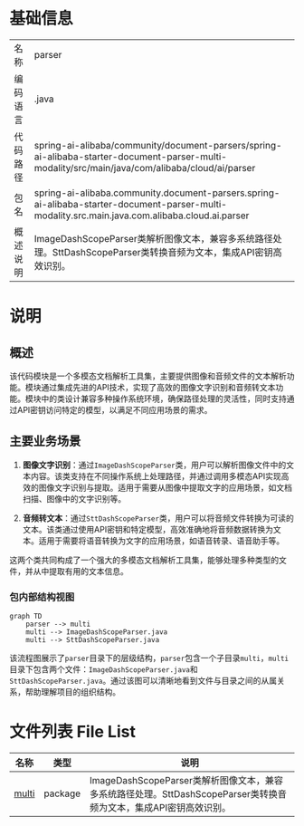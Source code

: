 # 基础信息

|      |      |
|------|------|
| 名称 | parser |
| 编码语言 | .java |
| 代码路径 | spring-ai-alibaba/community/document-parsers/spring-ai-alibaba-starter-document-parser-multi-modality/src/main/java/com/alibaba/cloud/ai/parser |
| 包名 | spring-ai-alibaba.community.document-parsers.spring-ai-alibaba-starter-document-parser-multi-modality.src.main.java.com.alibaba.cloud.ai.parser |
| 概述说明 | ImageDashScopeParser类解析图像文本，兼容多系统路径处理。SttDashScopeParser类转换音频为文本，集成API密钥高效识别。 |

# 说明

## 概述

该代码模块是一个多模态文档解析工具集，主要提供图像和音频文件的文本解析功能。模块通过集成先进的API技术，实现了高效的图像文字识别和音频转文本功能。模块中的类设计兼容多种操作系统环境，确保路径处理的灵活性，同时支持通过API密钥访问特定的模型，以满足不同应用场景的需求。

## 主要业务场景

1. **图像文字识别**：通过`ImageDashScopeParser`类，用户可以解析图像文件中的文本内容。该类支持在不同操作系统上处理路径，并通过调用多模态API实现高效的图像文字识别与提取。适用于需要从图像中提取文字的应用场景，如文档扫描、图像中的文字识别等。

2. **音频转文本**：通过`SttDashScopeParser`类，用户可以将音频文件转换为可读的文本。该类通过使用API密钥和特定模型，高效准确地将音频数据转换为文本。适用于需要将语音转换为文字的应用场景，如语音转录、语音助手等。

这两个类共同构成了一个强大的多模态文档解析工具集，能够处理多种类型的文件，并从中提取有用的文本信息。


### 包内部结构视图

```mermaid
graph TD
    parser --> multi
    multi --> ImageDashScopeParser.java
    multi --> SttDashScopeParser.java
```

该流程图展示了`parser`目录下的层级结构，`parser`包含一个子目录`multi`，`multi`目录下包含两个文件：`ImageDashScopeParser.java`和`SttDashScopeParser.java`。通过该图可以清晰地看到文件与目录之间的从属关系，帮助理解项目的组织结构。

# 文件列表 File List

| 名称   | 类型  | 说明 |
|-------|------|-------------|
| [multi](multi/_module.md) | package | ImageDashScopeParser类解析图像文本，兼容多系统路径处理。SttDashScopeParser类转换音频为文本，集成API密钥高效识别。 |



